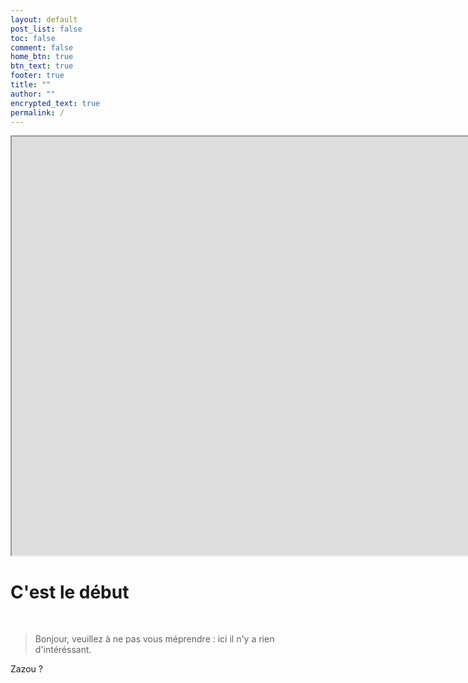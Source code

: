 ```yaml
---
layout: default
post_list: false
toc: false
comment: false
home_btn: true
btn_text: true
footer: true
title: ""
author: ""
encrypted_text: true
permalink: /
---
```




<iframe src="https://cybermap.kaspersky.com/fr/" width="2000" height="670"></iframe>




# C'est le début

<br>

> Bonjour, veuillez à ne pas vous méprendre : ici il n'y a rien d'intéréssant.


<p class="encrypted" id="xRh6XO+vBPqhXXbPZiJCBAJZVkIKE5A3UqdcEEwrU7tpvTew=="> Zazou ?</p>
